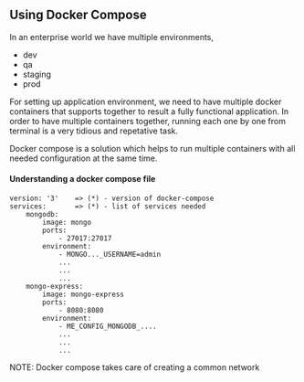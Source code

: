 ## Using Docker Compose
In an enterprise world we have multiple environments,
- dev
- qa
- staging
- prod

For setting up application environment, we need to have multiple docker containers that supports together to result a fully functional application.
In order to have multiple containers together, running each one by one from terminal is a very tidious and repetative task.

Docker compose is a solution which helps to run multiple containers with all needed configuration at the same time.

#### Understanding a docker compose file

```
version: '3'    => (*) - version of docker-compose
services:       => (*) - list of services needed
    mongodb:   
        image: mongo
        ports:
            - 27017:27017
        environment:
            - MONGO..._USERNAME=admin
            ...
            ...
            ...
    mongo-express:
        image: mongo-express
        ports:
            - 8080:8080
        environment:
            - ME_CONFIG_MONGODB_....
            ...
            ...
            ...
```

NOTE: Docker compose takes care of creating a common network